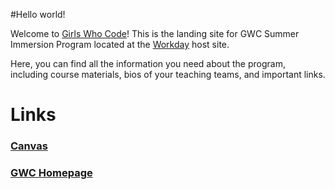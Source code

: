#Hello world!

Welcome to [Girls Who Code](https://girlswhocode.com/)! This is the landing site for GWC 
Summer Immersion Program located at the [Workday](https://www.workday.com/) host site.  

Here, you can find all the information you need about the program, including course
materials, bios of your teaching teams, and important links.  




# Links
<h3><a href="https://girlswhocode.instructure.com/login/canvas"><i class="fa fa-life-saver fa-1x"></i> Canvas</a></h3>
<h3><a href="https://girlswhocode.com/"><i class="fa fa-code fa-1x"></i> GWC Homepage</a></h3>
